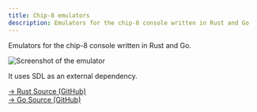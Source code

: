 ```yaml
---
title: Chip-8 emulators
description: Emulators for the chip-8 console written in Rust and Go
---
```


Emulators for the chip-8 console written in Rust and Go.

![Screenshot of the emulator][chip8-screenshot]

It uses SDL as an external dependency.

[→ Rust Source (GitHub)](https://github.com/loicbacciga/chip-8-rust)   
[→ Go Source (GitHub)](https://github.com/loicbacciga/chip-8-go)  

[chip8-screenshot]: /images/chip8-screenshot.png
